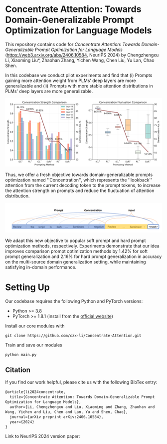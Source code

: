 # Concentrate Attention: Towards Domain-Generalizable Prompt Optimization for Language Models
This repository contains code for *Concentrate Attention: Towards Domain-Generalizable Prompt Optimization for Language Models* (https://web3.arxiv.org/abs/2406.10584, NeurIPS 2024) by Chengzhengxu Li, Xiaoming Liu*, Zhaohan Zhang, Yichen Wang, Chen Liu, Yu Lan, Chao Shen. 

In this codebase we conduct pilot experiments and find that (i) Prompts gaining more attention weight from PLMs’ deep layers are more generalizable and (ii) Prompts with more stable attention distributions in PLMs’ deep layers are more generalizable. 

![](figure1.png)

Thus, we offer a fresh objective towards domain-generalizable prompts optimization named ''Concentration'', which represents the ''lookback'' attention from the current decoding token to the prompt tokens, to increase the attention strength on prompts and reduce the fluctuation of attention distribution. 

![](figure0.png)

We adapt this new objective to popular soft prompt and hard prompt optimization methods, respectively. Experiments demonstrate that our idea improves comparison prompt optimization methods by 1.42% for soft prompt generalization and 2.16% for hard prompt generalization in accuracy on the multi-source domain generalization setting, while maintaining satisfying in-domain performance. 

# Setting Up

Our codebase requires the following Python and PyTorch versions: 
* Python >= 3.8
* PyTorch >= 1.8.1 (install from the [official website](https://pytorch.org/get-started/locally/))

Install our core modules with
```
git clone https://github.com/czx-li/Concentrate-Attention.git
```
Train and save our modules
```
python main.py
```
## Citation

If you find our work helpful, please cite us with the following BibTex entry:

```
@article{li2024concentrate,
  title={Concentrate Attention: Towards Domain-Generalizable Prompt Optimization for Language Models},
  author={Li, Chengzhengxu and Liu, Xiaoming and Zhang, Zhaohan and Wang, Yichen and Liu, Chen and Lan, Yu and Shen, Chao},
  journal={arXiv preprint arXiv:2406.10584},
  year={2024}
}
```

Link to NeurIPS 2024 version paper: 
